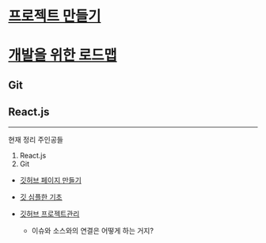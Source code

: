 # [프로젝트 만들기](./pratice_coding)
# [개발을 위한 로드맵](./loadmap_temp.md)
## Git
## React.js

 ---

현재 정리 주인공들
1. React.js
2. Git


* [깃허브 페이지 만들기](makeMyGitHubPage.md)
* [깃 심플한 기초](https://rogerdudler.github.io/git-guide/index.ko.html)

* [깃허브 프로젝트관리](https://cheese10yun.github.io/github-proejct/)
  * 이슈와 소스와의 연결은 어떻게 하는 거지?
